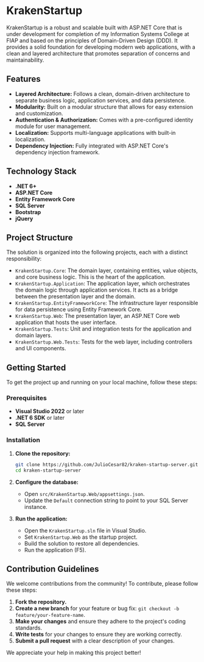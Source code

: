 # KrakenStartup

KrakenStartup is a robust and scalable built with ASP.NET Core that is under development for completion of my Information Systems College at FIAP and based on the principles of Domain-Driven Design (DDD). It provides a solid foundation for developing modern web applications, with a clean and layered architecture that promotes separation of concerns and maintainability.

## Features

*   **Layered Architecture:** Follows a clean, domain-driven architecture to separate business logic, application services, and data persistence.
*   **Modularity:** Built on a modular structure that allows for easy extension and customization.
*   **Authentication & Authorization:** Comes with a pre-configured identity module for user management.
*   **Localization:** Supports multi-language applications with built-in localization.
*   **Dependency Injection:** Fully integrated with ASP.NET Core's dependency injection framework.

## Technology Stack

*   **.NET 6+**
*   **ASP.NET Core**
*   **Entity Framework Core**
*   **SQL Server**
*   **Bootstrap**
*   **jQuery**

## Project Structure

The solution is organized into the following projects, each with a distinct responsibility:

*   `KrakenStartup.Core`: The domain layer, containing entities, value objects, and core business logic. This is the heart of the application.
*   `KrakenStartup.Application`: The application layer, which orchestrates the domain logic through application services. It acts as a bridge between the presentation layer and the domain.
*   `KrakenStartup.EntityFrameworkCore`: The infrastructure layer responsible for data persistence using Entity Framework Core.
*   `KrakenStartup.Web`: The presentation layer, an ASP.NET Core web application that hosts the user interface.
*   `KrakenStartup.Tests`: Unit and integration tests for the application and domain layers.
*   `KrakenStartup.Web.Tests`: Tests for the web layer, including controllers and UI components.

## Getting Started

To get the project up and running on your local machine, follow these steps:

### Prerequisites

*   **Visual Studio 2022** or later
*   **.NET 6 SDK** or later
*   **SQL Server**

### Installation

1.  **Clone the repository:**
    ```bash
    git clone https://github.com/JulioCesar82/kraken-startup-server.git
    cd kraken-startup-server
    ```

2.  **Configure the database:**
    *   Open `src/KrakenStartup.Web/appsettings.json`.
    *   Update the `Default` connection string to point to your SQL Server instance.

3.  **Run the application:**
    *   Open the `KrakenStartup.sln` file in Visual Studio.
    *   Set `KrakenStartup.Web` as the startup project.
    *   Build the solution to restore all dependencies.
    *   Run the application (F5).

## Contribution Guidelines

We welcome contributions from the community! To contribute, please follow these steps:

1.  **Fork the repository.**
2.  **Create a new branch** for your feature or bug fix: `git checkout -b feature/your-feature-name`.
3.  **Make your changes** and ensure they adhere to the project's coding standards.
4.  **Write tests** for your changes to ensure they are working correctly.
5.  **Submit a pull request** with a clear description of your changes.

We appreciate your help in making this project better!
